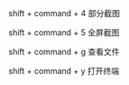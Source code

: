 shift + command + 4 部分截图

shift + command + 5 全屏截图

shift + command + g 查看文件

shift + command + y 打开终端